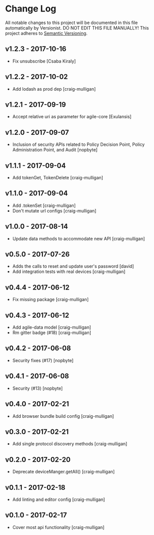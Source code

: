 # Change Log

All notable changes to this project will be documented in this file
automatically by Versionist. DO NOT EDIT THIS FILE MANUALLY!
This project adheres to [Semantic Versioning](http://semver.org/).

## v1.2.3 - 2017-10-16

* Fix unsubscribe [Csaba Kiraly]

## v1.2.2 - 2017-10-02

* Add lodash as prod dep [craig-mulligan]

## v1.2.1 - 2017-09-19

* Accept relative uri as parameter for agile-core [Exulansis]

## v1.2.0 - 2017-09-07

* Inclusion of security APIs related to Policy Decision Point, Policy Administration Point, and Audit [nopbyte]

## v1.1.1 - 2017-09-04

* Add tokenGet, TokenDelete [craig-mulligan]

## v1.1.0 - 2017-09-04

* Add .tokenSet [craig-mulligan]
* Don't mutate url configs [craig-mulligan]

## v1.0.0 - 2017-08-14

* Update data methods to accommodate new API [craig-mulligan]

## v0.5.0 - 2017-07-26

* Adds the calls to reset and update user's password [david]
* Add integration tests with real devices [craig-mulligan]

## v0.4.4 - 2017-06-12

* Fix missing package [craig-mulligan]

## v0.4.3 - 2017-06-12

* Add agile-data model [craig-mulligan]
* Rm gitter badge (#18) [craig-mulligan]

## v0.4.2 - 2017-06-08

* Security fixes (#17) [nopbyte]

## v0.4.1 - 2017-06-08

* Security (#13) [nopbyte]

## v0.4.0 - 2017-02-21

* Add browser bundle build config [craig-mulligan]

## v0.3.0 - 2017-02-21

* Add single protocol discovery methods [craig-mulligan]

## v0.2.0 - 2017-02-20

* Deprecate deviceManger.getAll() [craig-mulligan]

## v0.1.1 - 2017-02-18

* Add linting and editor config [craig-mulligan]

## v0.1.0 - 2017-02-17

* Cover most api functionality [craig-mulligan]
